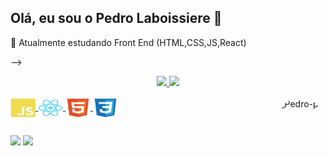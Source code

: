 ## Olá, eu sou o Pedro Laboissiere 👋


🌱 Atualmente estudando Front End (HTML,CSS,JS,React)

-->
<div align="center">
  <a href="https://github.com/Pelaboissiere">
  <img height="180em" src="https://github-readme-stats.vercel.app/api?username=Pelaboissiere&show_icons=true&theme=dracula&include_all_commits=true&count_private=true"/>
  <img height="180em" src="https://github-readme-stats.vercel.app/api/top-langs/?username=Pelaboissiere&layout=compact&langs_count=7&theme=dracula"/>
</div>
<div style="display: inline_block"><br>
  <img align="center" alt="Pedro-Js" height="30" width="40" src="https://raw.githubusercontent.com/devicons/devicon/master/icons/javascript/javascript-plain.svg">
  <img align="center" alt="Pedro-React" height="30" width="40" src="https://raw.githubusercontent.com/devicons/devicon/master/icons/react/react-original.svg">
  <img align="center" alt="Pedro-HTML" height="30" width="40" src="https://raw.githubusercontent.com/devicons/devicon/master/icons/html5/html5-original.svg">
  <img align="center" alt="Pedro-CSS" height="30" width="40" src="https://raw.githubusercontent.com/devicons/devicon/master/icons/css3/css3-original.svg">
  <img align="right" alt="Pedro-pic" height="150" style="border-radius:50px;" src="https://discord.com/channels/424734084884070421/424909116599828485/1047953050993688706">
</div>

##

<div> 
  <a href="https://instagram.com/pelaboissiere" target="_blank"><img src="https://img.shields.io/badge/-Instagram-%23E4405F?style=for-the-badge&logo=instagram&logoColor=white" target="_blank"></a>
  <a href = "https://www.linkedin.com/in/pelaboissiere/" target="_blank"><img src="https://img.shields.io/badge/-LinkedIn-%230077B5?style=for-the-badge&logo=linkedin&logoColor=white" target="_blank"></a> 
 
</div>
